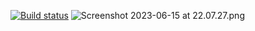 [![Build status](https://ci.appveyor.com/api/projects/status/icflo1d517cm5swe?svg=true)](https://ci.appveyor.com/project/ArthurPetrosov/patternhomework)
![Screenshot 2023-06-15 at 22.07.27.png](..%2F..%2F..%2FDesktop%2FScreenshot%202023-06-15%20at%2022.07.27.png)